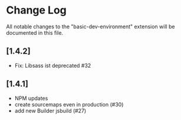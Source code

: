 # Change Log

All notable changes to the "basic-dev-environment" extension will be documented in this file.

<!-- Check [Keep a Changelog](http://keepachangelog.com/) for recommendations on how to structure this file. -->

## [1.4.2]

- Fix: Libsass ist deprecated #32

## [1.4.1]

- NPM updates
- create sourcemaps even in production (#30)
- add new Builder jsbuild (#27)
